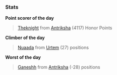 

### Stats

**Point scorer of the day**
>[Theknight](/#/character/Antriksha/135676) from [Antriksha](/#/ranking/Antriksha)  (4117) Honor Points


**Climber of the day**
>[Nuaada](/#/character/Urtem/1909067) from [Urtem](/#/ranking/Urtem)  (27) positions


**Worst of the day**
>[Ganeshh](/#/character/Antriksha/368183) from [Antriksha](/#/ranking/Antriksha)  (-28) positions


